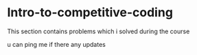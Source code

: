 # Intro-to-competitive-coding
This section contains problems which i solved during the course


u can ping me if there any updates

